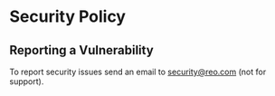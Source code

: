# Security Policy

## Reporting a Vulnerability

To report security issues send an email to security@reo.com (not for support).
